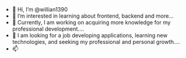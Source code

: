 - 👋 Hi, I’m @willian1390
- 👀 I’m interested in learning about frontend, backend and more...
- 🌱 Currently, I am working on acquiring more knowledge for my professional development....
- 💞️ I am looking for a job developing applications, learning new technologies, and seeking my professional and personal growth....
- 📫

